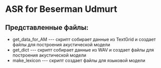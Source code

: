 # ASR for Beserman Udmurt
## Представленные файлы:
* get_data_for_AM --- скрипт собирает данные из TextGrid и создает файлы для построения акустической модели
* get_dict --- скрипт собирает данные из WAV и создает файлы для построения акустической модели
* make_lexicon --- скрипт создает файлы для языковой модели

